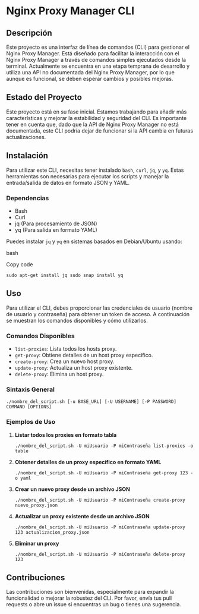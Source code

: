 # Nginx Proxy Manager CLI

## Descripción

Este proyecto es una interfaz de línea de comandos (CLI) para gestionar el Nginx Proxy Manager. Está diseñado para facilitar la interacción con el Nginx Proxy Manager a través de comandos simples ejecutados desde la terminal. Actualmente se encuentra en una etapa temprana de desarrollo y utiliza una API no documentada del Nginx Proxy Manager, por lo que aunque es funcional, se deben esperar cambios y posibles mejoras.

## Estado del Proyecto

Este proyecto está en su fase inicial. Estamos trabajando para añadir más características y mejorar la estabilidad y seguridad del CLI. Es importante tener en cuenta que, dado que la API de Nginx Proxy Manager no está documentada, este CLI podría dejar de funcionar si la API cambia en futuras actualizaciones.

## Instalación

Para utilizar este CLI, necesitas tener instalado `bash`, `curl`, `jq`, y `yq`. Estas herramientas son necesarias para ejecutar los scripts y manejar la entrada/salida de datos en formato JSON y YAML.

### Dependencias

-   Bash
-   Curl
-   jq (Para procesamiento de JSON)
-   yq (Para salida en formato YAML)

Puedes instalar `jq` y `yq` en sistemas basados en Debian/Ubuntu usando:

bash

Copy code

`sudo apt-get install jq
sudo snap install yq` 

## Uso

Para utilizar el CLI, debes proporcionar las credenciales de usuario (nombre de usuario y contraseña) para obtener un token de acceso. A continuación se muestran los comandos disponibles y cómo utilizarlos.

### Comandos Disponibles

-   `list-proxies`: Lista todos los hosts proxy.
-   `get-proxy`: Obtiene detalles de un host proxy específico.
-   `create-proxy`: Crea un nuevo host proxy.
-   `update-proxy`: Actualiza un host proxy existente.
-   `delete-proxy`: Elimina un host proxy.

### Sintaxis General

`./nombre_del_script.sh [-u BASE_URL] [-U USERNAME] [-P PASSWORD] COMMAND [OPTIONS]` 

### Ejemplos de Uso

1.  **Listar todos los proxies en formato tabla**
    
    `./nombre_del_script.sh -U miUsuario -P miContraseña list-proxies -o table` 
    
2.  **Obtener detalles de un proxy específico en formato YAML**
    
    `./nombre_del_script.sh -U miUsuario -P miContraseña get-proxy 123 -o yaml` 
    
3.  **Crear un nuevo proxy desde un archivo JSON**
    
    `./nombre_del_script.sh -U miUsuario -P miContraseña create-proxy nuevo_proxy.json` 
    
4.  **Actualizar un proxy existente desde un archivo JSON**
    
    `./nombre_del_script.sh -U miUsuario -P miContraseña update-proxy 123 actualizacion_proxy.json` 
    
5.  **Eliminar un proxy**
    
    `./nombre_del_script.sh -U miUsuario -P miContraseña delete-proxy 123` 
    

## Contribuciones

Las contribuciones son bienvenidas, especialmente para expandir la funcionalidad o mejorar la robustez del CLI. Por favor, envía tus pull requests o abre un issue si encuentras un bug o tienes una sugerencia.
